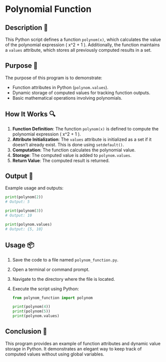 # Polynomial Function

## Description 📝

This Python script defines a function `polynom(x)`, which calculates the value of the polynomial expression \( x^2 + 1 \).
Additionally, the function maintains a `values` attribute, which stores all previously computed results in a set.

## Purpose 🎯

The purpose of this program is to demonstrate:

-   Function attributes in Python (`polynom.values`).
-   Dynamic storage of computed values for tracking function outputs.
-   Basic mathematical operations involving polynomials.

## How It Works 🔍

1. **Function Definition**: The function `polynom(x)` is defined to compute the polynomial expression \( x^2 + 1 \).
2. **Attribute Initialization**: The `values` attribute is initialized as a set if it doesn’t already exist. This is done using `setdefault()`.
3. **Computation**: The function calculates the polynomial value.
4. **Storage**: The computed value is added to `polynom.values`.
5. **Return Value**: The computed result is returned.

## Output 📜

Example usage and outputs:

```python
print(polynom(2))
# Output: 5

print(polynom(3))
# Output: 10

print(polynom.values)
# Output: {5, 10}
```

## Usage 📦

1. Save the code to a file named `polynom_function.py`.
2. Open a terminal or command prompt.
3. Navigate to the directory where the file is located.
4. Execute the script using Python:

    ```python
    from polynom_function import polynom

    print(polynom(4))
    print(polynom(5))
    print(polynom.values)
    ```

## Conclusion 🚀

This program provides an example of function attributes and dynamic value storage in Python.
It demonstrates an elegant way to keep track of computed values without using global variables.
